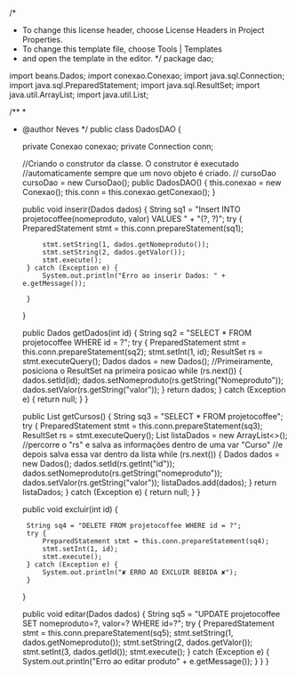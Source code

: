 /*
 * To change this license header, choose License Headers in Project Properties.
 * To change this template file, choose Tools | Templates
 * and open the template in the editor.
 */
package dao;

import beans.Dados;
import conexao.Conexao;
import java.sql.Connection;
import java.sql.PreparedStatement;
import java.sql.ResultSet;
import java.util.ArrayList;
import java.util.List;

/**
 *
 * @author Neves
 */
public class DadosDAO {

    private Conexao conexao;
    private Connection conn;

    //Criando o construtor da classe. O construtor é executado
    //automaticamente sempre que um novo objeto é criado.
    // cursoDao cursoDao = new CursoDao();
    public DadosDAO() {
        this.conexao = new Conexao();
        this.conn = this.conexao.getConexao();
    }

    public void inserir(Dados dados) {
        String sq1 = "Insert INTO projetocoffee(nomeproduto, valor) VALUES "
                + "(?, ?)";
        try {
            PreparedStatement stmt = this.conn.prepareStatement(sq1);

            stmt.setString(1, dados.getNomeproduto());
            stmt.setString(2, dados.getValor());
            stmt.execute();
        } catch (Exception e) {
            System.out.println("Erro ao inserir Dados: " + e.getMessage());

        }
    }

    public Dados getDados(int id) {
        String sq2 = "SELECT * FROM projetocoffee WHERE id = ?";
        try {
            PreparedStatement stmt = this.conn.prepareStatement(sq2);
            stmt.setInt(1, id);
            ResultSet rs = stmt.executeQuery();
            Dados dados = new Dados();
            //Primeiramente, posiciona o ResultSet na primeira posicao
            while (rs.next()) {
                dados.setId(id);
                dados.setNomeproduto(rs.getString("Nomeproduto"));
                dados.setValor(rs.getString("valor"));
            }
            return dados;
        } catch (Exception e) {
            return null;
        }
    }

    public List<Dados> getCursos() {
        String sq3 = "SELECT * FROM projetocoffee";
        try {
            PreparedStatement stmt = this.conn.prepareStatement(sq3);
            ResultSet rs = stmt.executeQuery();
            List<Dados> listaDados = new ArrayList<>();
            //percorre o "rs" e salva as informações dentro de uma var "Curso"
            //e depois salva essa var dentro da lista
            while (rs.next()) {
                Dados dados = new Dados();
                dados.setId(rs.getInt("id"));
                dados.setNomeproduto(rs.getString("nomeproduto"));
                dados.setValor(rs.getString("valor"));
                listaDados.add(dados);
            }
            return listaDados;
        } catch (Exception e) {
            return null;
        }
    }

    public void excluir(int id) {

        String sq4 = "DELETE FROM projetocoffee WHERE id = ?";
        try {
            PreparedStatement stmt = this.conn.prepareStatement(sq4);
            stmt.setInt(1, id);
            stmt.execute();
        } catch (Exception e) {
            System.out.println("✘ ERRO AO EXCLUIR BEBIDA ✘");
        }

    }
     
    public void editar(Dados dados) {
        String sq5 = "UPDATE projetocoffee SET nomeproduto=?, valor=? WHERE id=?";
        try {
            PreparedStatement stmt = this.conn.prepareStatement(sq5);
            stmt.setString(1, dados.getNomeproduto());
            stmt.setString(2, dados.getValor());
            stmt.setInt(3, dados.getId());
            stmt.execute();
        } catch (Exception e) {
            System.out.println("Erro ao editar produto" + e.getMessage());
        }
    }
}
